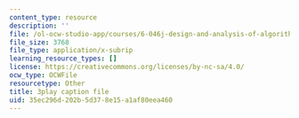 ```yaml
---
content_type: resource
description: ''
file: /ol-ocw-studio-app/courses/6-046j-design-and-analysis-of-algorithms-spring-2015/35ec296d202b5d378e15a1af80eea460_2q7gqUuG_EA.vtt
file_size: 3768
file_type: application/x-subrip
learning_resource_types: []
license: https://creativecommons.org/licenses/by-nc-sa/4.0/
ocw_type: OCWFile
resourcetype: Other
title: 3play caption file
uid: 35ec296d-202b-5d37-8e15-a1af80eea460
---
```

